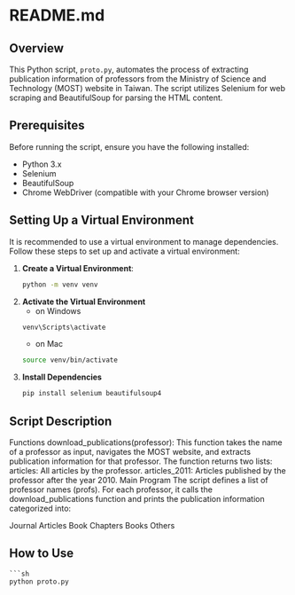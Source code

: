 # README.md

## Overview

This Python script, `proto.py`, automates the process of extracting publication information of professors from the Ministry of Science and Technology (MOST) website in Taiwan. The script utilizes Selenium for web scraping and BeautifulSoup for parsing the HTML content.

## Prerequisites

Before running the script, ensure you have the following installed:
- Python 3.x
- Selenium
- BeautifulSoup
- Chrome WebDriver (compatible with your Chrome browser version)

## Setting Up a Virtual Environment

It is recommended to use a virtual environment to manage dependencies. Follow these steps to set up and activate a virtual environment:

1. **Create a Virtual Environment**:
   ```sh
   python -m venv venv
    ```
2. **Activate the Virtual Environment**
    - on Windows
    ```sh
    venv\Scripts\activate
    ```
    - on Mac
    ```sh
    source venv/bin/activate
    ```
3. **Install Dependencies**
    ```sh
    pip install selenium beautifulsoup4
    ```
## Script Description
Functions
download_publications(professor): This function takes the name of a professor as input, navigates the MOST website, and extracts publication information for that professor. The function returns two lists:
articles: All articles by the professor.
articles_2011: Articles published by the professor after the year 2010.
Main Program
The script defines a list of professor names (profs). For each professor, it calls the download_publications function and prints the publication information categorized into:

Journal Articles
Book Chapters
Books
Others

## How to Use
    ```sh
    python proto.py